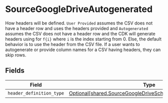 # SourceGoogleDriveAutogenerated

How headers will be defined. `User Provided` assumes the CSV does not have a header row and uses the headers provided and `Autogenerated` assumes the CSV does not have a header row and the CDK will generate headers using for `f{i}` where `i` is the index starting from 0. Else, the default behavior is to use the header from the CSV file. If a user wants to autogenerate or provide column names for a CSV having headers, they can skip rows.


## Fields

| Field                                                                                                                                | Type                                                                                                                                 | Required                                                                                                                             | Description                                                                                                                          |
| ------------------------------------------------------------------------------------------------------------------------------------ | ------------------------------------------------------------------------------------------------------------------------------------ | ------------------------------------------------------------------------------------------------------------------------------------ | ------------------------------------------------------------------------------------------------------------------------------------ |
| `header_definition_type`                                                                                                             | [Optional[shared.SourceGoogleDriveSchemasHeaderDefinitionType]](../../models/shared/sourcegoogledriveschemasheaderdefinitiontype.md) | :heavy_minus_sign:                                                                                                                   | N/A                                                                                                                                  |